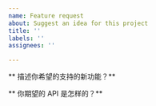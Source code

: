 ```yaml
---
name: Feature request
about: Suggest an idea for this project
title: ''
labels: ''
assignees: ''

---
```


** 描述你希望的支持的新功能？**

** 你期望的 API 是怎样的？**
